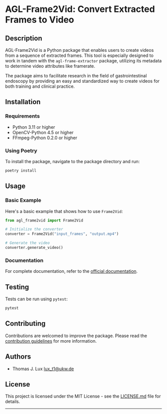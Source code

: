 # AGL-Frame2Vid: Convert Extracted Frames to Video

## Description

AGL-Frame2Vid is a Python package that enables users to create videos from a sequence of extracted frames. This tool is especially designed to work in tandem with the `agl-frame-extractor` package, utilizing its metadata to determine video attributes like framerate. 

The package aims to facilitate research in the field of gastrointestinal endoscopy by providing an easy and standardized way to create videos for both training and clinical practice.

## Installation

### Requirements

- Python 3.11 or higher
- OpenCV-Python 4.5 or higher
- FFmpeg-Python 0.2.0 or higher

### Using Poetry

To install the package, navigate to the package directory and run:

```bash
poetry install
```

## Usage

### Basic Example

Here's a basic example that shows how to use `Frame2Vid`:

```python
from agl_frame2vid import Frame2Vid

# Initialize the converter
converter = Frame2Vid("input_frames", "output.mp4")

# Generate the video
converter.generate_video()
```

### Documentation

For complete documentation, refer to the [official documentation](URL_TO_DOCUMENTATION).

## Testing

Tests can be run using `pytest`:

```bash
pytest
```

## Contributing

Contributions are welcomed to improve the package. Please read the [contribution guidelines](URL_TO_CONTRIBUTION_GUIDELINES) for more information.

## Authors

- Thomas J. Lux <lux_t1@ukw.de>

## License

This project is licensed under the MIT License - see the [LICENSE.md](LICENSE.md) file for details.

---
